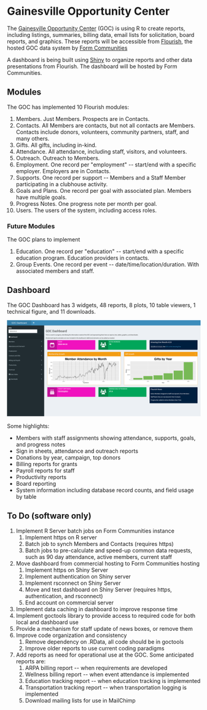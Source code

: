 # Gainesville Opportunity Center

The [Gainesville Opportunity Center](https://goclubhouse.org) (GOC) is using R to create reports, including listings,
summaries, billing data, email lists for solicitation, board reports, and graphics.  These reports will be accessible from [Flourish](https://clubhousedata.org/), the hosted GOC data system by [Form Communities](https://formcommunities.org/)

A dashboard is being built using [Shiny](https://shiny.rstudio.com/) to organize reports and other data presentations from Flourish.  The dashboard will be hosted by Form Communities.

## Modules

The GOC has implemented 10 Flourish modules:

1. Members. Just Members.  Prospects are in Contacts.
1. Contacts. All Members are contacts, but not all contacts are Members.  Contacts include donors, volunteers, community partners, staff, and many others.
1. Gifts. All gifts, including in-kind.
1. Attendance.  All attendance, including staff, visitors, and volunteers.
1. Outreach.  Outreach to Members.
1. Employment.  One record per "employment" -- start/end with a specific employer.  Employers are in Contacts.
1. Supports.  One record per support -- Members and a Staff Member participating in a clubhouse activity.
1. Goals and Plans.  One record per goal with associated plan.  Members have multiple goals.
1. Progress Notes.  One progress note per month per goal.
1. Users.  The users of the system, including access roles.

### Future Modules

The GOC plans to implement

1. Education.  One record per "education" -- start/end with a specific education program.  Education providers in contacts.
1. Group Events.  One record per event -- date/time/location/duration.  With associated members and staff.

## Dashboard

The GOC Dashboard has 3 widgets, 48 reports, 8 plots, 10 table viewers, 1 technical figure, and 11 downloads. 

![Screen shot of GOC dashboard with menu on left, 3 info boxes on the right, two graphs underneath the info boxes, and three more info boxes on the bottom](img/Dashboard-2023-04-23.png)

Some highlights:

* Members with staff assignments showing attendance, supports, goals, and progress notes
* Sign in sheets, attendance and outreach reports
* Donations by year, campaign, top donors
* Billing reports for grants
* Payroll reports for staff
* Productivity reports
* Board reporting
* System information including database record counts, and field usage by table

## To Do (software only)

1. Implement R Server batch jobs on Form Communities instance
    1. Implement https on R server
    1. Batch job to synch Members and Contacts (requires https)
    1. Batch jobs to pre-calculate and speed-up common data requests, such as 90 day attendance, active members, current staff
1. Move dashboard from commercial hosting to Form Communities hosting
    1. Implement https on Shiny Server
    1. Implement authentication on Shiny server
    1. Implement rsconnect on Shiny Server
    1. Move and test dashboard on Shiny Server (requires https, authentication, and rsconnect)
    1. End account on commercial server
1. Implement data caching in dashboard to improve response time
1. Implement goctools library to provide access to required code for both local and dashboard use
1. Provide a mechanism for staff update of news boxes, or remove them
1. Improve code organization and consistency
    1. Remove dependency on .RData, all code should be in goctools
    1. Improve older reports to use current coding paradigms
1. Add reports as need for operational use at the GOC.  Some anticipated reports are:
    1. ARPA billing report -- when requirements are developed
    1. Wellness billing report -- when event attendance is implemented
    1. Education tracking report -- when education tracking is implemented
    1. Transportation tracking report -- when transportation logging is implemented
    1. Download mailing lists for use in MailChimp
